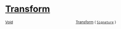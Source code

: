 # [Transform](./Scale-100663815.md)



<sub>[Void](https://docs.microsoft.com/en-us/dotnet/api/System.Void)</sub><img width=200/><sub>[Transform](./Scale-100663815.md) ( [`Signature`](./../../../../Signature.md) )</sub><br>


